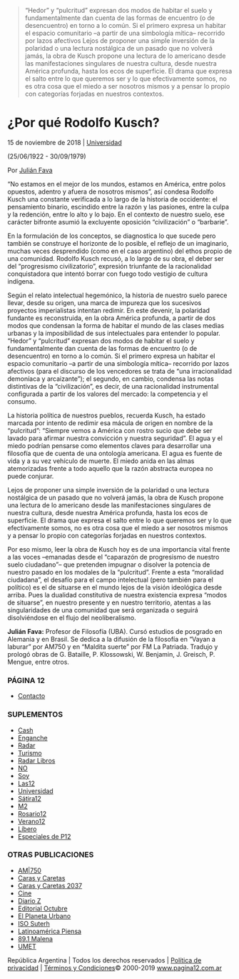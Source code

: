 > “Hedor” y “pulcritud” expresan dos modos de habitar el suelo y fundamentalmente dan cuenta de las formas de encuentro (o de desencuentro) en torno a lo común. Si el primero expresa un habitar el espacio comunitario –a partir de una simbología mítica– recorrido por lazos afectivos
> Lejos de proponer una simple inversión de la polaridad o una lectura nostálgica de un pasado que no volverá jamás, la obra de Kusch propone una lectura de lo americano desde las manifestaciones singulares de nuestra cultura, desde nuestra América profunda, hasta los ecos de superficie. El drama que expresa el salto entre lo que queremos ser y lo que efectivamente somos, no es otra cosa que el miedo a ser nosotros mismos y a pensar lo propio con categorías forjadas en nuestros contextos.


# ¿Por qué Rodolfo Kusch?

15 de noviembre de 2018 | [Universidad](https://www.pagina12.com.ar/suplementos/universidad/notas)

(25/06/1922 - 30/09/1979)

Por [Julián Fava]()

“No estamos en el mejor de los mundos, estamos en América, entre polos
opuestos, adentro y afuera de nosotros mismos”, así condesa Rodolfo
Kusch una constante verificada a lo largo de la historia de occidente:
el pensamiento binario, escindido entre la razón y las pasiones, entre
la culpa y la redención, entre lo alto y lo bajo. En el contexto de
nuestro suelo, ese carácter bifronte asumió la excluyente oposición
“civilización” o “barbarie”.

En la formulación de los conceptos, se diagnostica lo que sucede pero
también se construye el horizonte de lo posible, el reflejo de un
imaginario, muchas veces desprendido (como en el caso argentino) del
ethos propio de una comunidad. Rodolfo Kusch recusó, a lo largo de su
obra, el deber ser del “progresismo civilizatorio”, expresión triunfante
de la racionalidad conquistadora que intentó borrar con fuego todo
vestigio de cultura indígena.

Según el relato intelectual hegemónico, la historia de nuestro suelo
parece llevar, desde su origen, una marca de impureza que los sucesivos
proyectos imperialistas intentan redimir. En este devenir, la polaridad
fundante es reconstruida, en la obra América profunda, a partir de dos
modos que condensan la forma de habitar el mundo de las clases medias
urbanas y la imposibilidad de sus intelectuales para entender lo
popular. “Hedor” y “pulcritud” expresan dos modos de habitar el suelo y
fundamentalmente dan cuenta de las formas de encuentro (o de
desencuentro) en torno a lo común. Si el primero expresa un habitar el
espacio comunitario –a partir de una simbología mítica– recorrido por
lazos afectivos (para el discurso de los vencedores se trata de “una
irracionalidad demoníaca y arcaizante”); el segundo, en cambio, condensa
las notas distintivas de la “civilización”, es decir, de una
racionalidad instrumental configurada a partir de los valores del
mercado: la competencia y el consumo.

La historia política de nuestros pueblos, recuerda Kusch, ha estado
marcada por intento de redimir esa mácula de origen en nombre de la
“pulcritud”: “Siempre vemos a América con rostro sucio que debe ser
lavado para afirmar nuestra convicción y nuestra seguridad”. El agua y
el miedo podrían pensarse como elementos claves para desarrollar una
filosofía que de cuenta de una ontología americana. El agua es fuente de
vida y a su vez vehículo de muerte. El miedo anida en las almas
atemorizadas frente a todo aquello que la razón abstracta europea no
puede conjurar.

Lejos de proponer una simple inversión de la polaridad o una lectura
nostálgica de un pasado que no volverá jamás, la obra de Kusch propone
una lectura de lo americano desde las manifestaciones singulares de
nuestra cultura, desde nuestra América profunda, hasta los ecos de
superficie. El drama que expresa el salto entre lo que queremos ser y lo
que efectivamente somos, no es otra cosa que el miedo a ser nosotros
mismos y a pensar lo propio con categorías forjadas en nuestros
contextos.

Por eso mismo, leer la obra de Kusch hoy es de una importancia vital
frente a las voces –emanadas desde el “caparazón de progresismo de
nuestro suelo ciudadano”– que pretenden impugnar o disolver la potencia
de nuestro pasado en los modales de la “pulcritud”. Frente a esta
“moralidad ciudadana”, el desafío para el campo intelectual (pero
también para el político) es el de situarse en el mundo lejos de la
visión ideológica desde arriba. Pues la dualidad constitutiva de nuestra
existencia expresa “modos de situarse”, en nuestro presente y en nuestro
territorio, atentas a las singularidades de una comunidad que será
organizada o seguirá disolviéndose en el flujo del neoliberalismo.

**Julián Fava:** Profesor de Filosofía (UBA). Cursó estudios de posgrado
en Alemania y en Brasil. Se dedica a la difusión de la filosofía en
“Vayan a laburar” por AM750 y en “Maldita suerte” por FM La Patriada.
Tradujo y prologó obras de G. Bataille, P. Klossowski, W. Benjamin, J.
Greisch, P. Mengue, entre otros.

### PÁGINA 12

-   [Contacto](https://www.pagina12.com.ar/pagina/Contacto)

### SUPLEMENTOS

-   [Cash](https://www.pagina12.com.ar/suplementos/cash)
-   [Enganche](https://www.pagina12.com.ar/suplementos/el-enganche)
-   [Radar](https://www.pagina12.com.ar/suplementos/radar)
-   [Turismo](https://www.pagina12.com.ar/suplementos/turismo)
-   [Radar Libros](https://www.pagina12.com.ar/suplementos/radar-libros)
-   [NO](https://www.pagina12.com.ar/suplementos/no)
-   [Soy](https://www.pagina12.com.ar/suplementos/soy)
-   [Las12](https://www.pagina12.com.ar/suplementos/las12)
-   [Universidad](https://www.pagina12.com.ar/suplementos/universidad)
-   [Sátira12](https://www.pagina12.com.ar/suplementos/satira12)
-   [M2](https://www.pagina12.com.ar/suplementos/m2)
-   [Rosario12](https://www.pagina12.com.ar/suplementos/rosario12)
-   [Verano12](https://www.pagina12.com.ar/suplementos/verano12)
-   [Líbero](https://www.pagina12.com.ar/suplementos/libero)
-   [Especiales de
    P12](https://www.pagina12.com.ar/suplementos/especiales)

### OTRAS PUBLICACIONES

-   [AM|750](http://radioam750.com.ar)
-   [Caras y Caretas](http://carasycaretas.org.ar)
-   [Caras y Caretas 2037](http://www.carasycaretas2037.com.ar)
-   [Cine](http://www.filmarfondeart.com.ar)
-   [Diario Z](http://www.diarioz.com.ar)
-   [Editorial Octubre](http://www.editorialoctubre.com.ar)
-   [El Planeta Urbano](http://elplanetaurbano.com)
-   [ISO Suterh](http://www.iso.edu.ar)
-   [Latinoamérica Piensa](http://latinoamericapiensa.com)
-   [89.1 Malena](http://radiomalena.com)
-   [UMET](http://umet.edu.ar)

República Argentina | Todos los derechos reservados | [Política de
privacidad](https://www.pagina12.com.ar/pagina/politica-de-privacidad) |
[Términos y
Condiciones](https://www.pagina12.com.ar/pagina/terminos-y-condiciones)©
2000-2019 www.pagina12.com.ar
